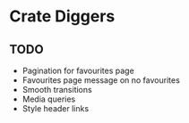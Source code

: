 # Crate Diggers

## TODO

- Pagination for favourites page
- Favourites page message on no favourites
- Smooth transitions
- Media queries
- Style header links
